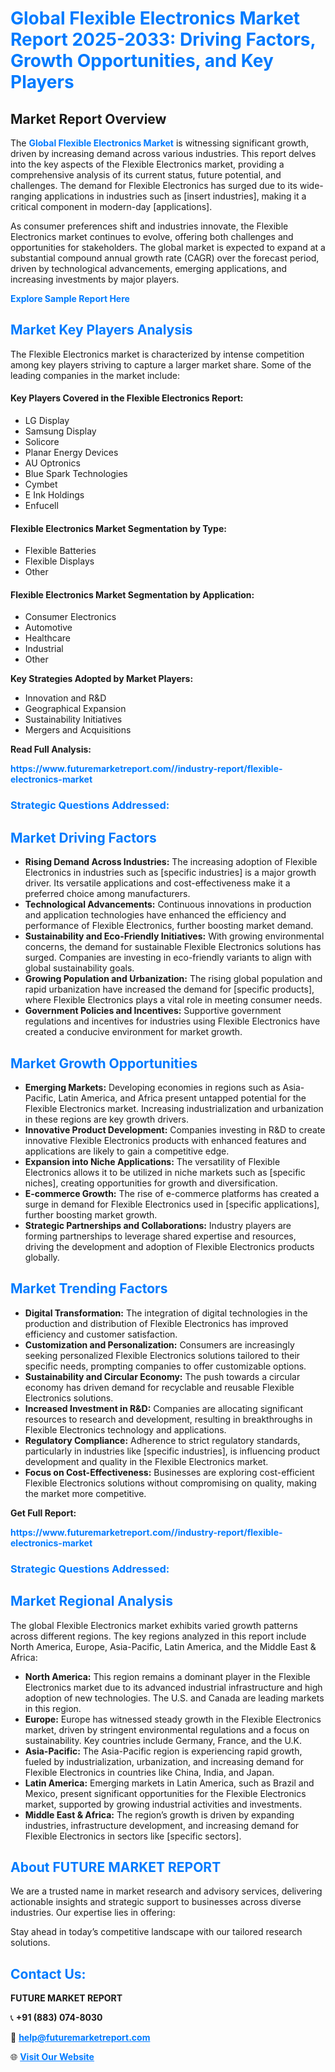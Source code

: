 <h1 style="color: #007BFF;">Global Flexible Electronics Market Report 2025-2033: Driving Factors, Growth Opportunities, and Key Players</h1>

<section id="overview">
<h2>Market Report Overview</h2>
<p>The <a href="https://www.futuremarketreport.com//industry-report/flexible-electronics-market" style="color: #007BFF; text-decoration: none;"><strong>Global Flexible Electronics Market</strong></a> is witnessing significant growth, driven by increasing demand across various industries. This report delves into the key aspects of the Flexible Electronics market, providing a comprehensive analysis of its current status, future potential, and challenges. The demand for Flexible Electronics has surged due to its wide-ranging applications in industries such as [insert industries], making it a critical component in modern-day [applications].</p>
<p>As consumer preferences shift and industries innovate, the Flexible Electronics market continues to evolve, offering both challenges and opportunities for stakeholders. The global market is expected to expand at a substantial compound annual growth rate (CAGR) over the forecast period, driven by technological advancements, emerging applications, and increasing investments by major players.</p>
</section>

<section id="overview">
<p><a href="https://www.futuremarketreport.com//request-sample/reportId=51483" style="color: #007BFF; text-decoration: none;"><strong>Explore Sample Report Here</strong></a></p>
</section>

<section id="key-players">
<h2 style="color: #007BFF;">Market Key Players Analysis</h2>
<p>The Flexible Electronics market is characterized by intense competition among key players striving to capture a larger market share. Some of the leading companies in the market include:</p>
<h4>Key Players Covered in the Flexible Electronics Report:</h4>
<ul><li>LG Display</li><li>Samsung Display</li><li>Solicore</li><li>Planar Energy Devices</li><li>AU Optronics</li><li>Blue Spark Technologies</li><li>Cymbet</li><li>E Ink Holdings</li><li>Enfucell</li></ul>
<h4>Flexible Electronics Market Segmentation by Type:</h4>
<ul><li>Flexible Batteries</li><li>Flexible Displays</li><li>Other</li></ul>

<h4>Flexible Electronics Market Segmentation by Application:</h4>
<ul><li>Consumer Electronics</li><li>Automotive</li><li>Healthcare</li><li>Industrial</li><li>Other</li></ul>
<p><strong>Key Strategies Adopted by Market Players:</strong></p>
<ul>
<li>Innovation and R&D</li>
<li>Geographical Expansion</li>
<li>Sustainability Initiatives</li>
<li>Mergers and Acquisitions</li>
</ul>
</section>

<section>
<p><strong>Read Full Analysis: </strong></p><a href="https://www.futuremarketreport.com//industry-report/flexible-electronics-market" style="color: #007BFF; text-decoration: none;"><strong>https://www.futuremarketreport.com//industry-report/flexible-electronics-market</strong></a>
<h3 style="color: #007BFF;">Strategic Questions Addressed:</h3>
</section>

<section id="driving-factors">
<h2 style="color: #007BFF;">Market Driving Factors</h2>
<ul>
<li><strong>Rising Demand Across Industries:</strong> The increasing adoption of Flexible Electronics in industries such as [specific industries] is a major growth driver. Its versatile applications and cost-effectiveness make it a preferred choice among manufacturers.</li>
<li><strong>Technological Advancements:</strong> Continuous innovations in production and application technologies have enhanced the efficiency and performance of Flexible Electronics, further boosting market demand.</li>
<li><strong>Sustainability and Eco-Friendly Initiatives:</strong> With growing environmental concerns, the demand for sustainable Flexible Electronics solutions has surged. Companies are investing in eco-friendly variants to align with global sustainability goals.</li>
<li><strong>Growing Population and Urbanization:</strong> The rising global population and rapid urbanization have increased the demand for [specific products], where Flexible Electronics plays a vital role in meeting consumer needs.</li>
<li><strong>Government Policies and Incentives:</strong> Supportive government regulations and incentives for industries using Flexible Electronics have created a conducive environment for market growth.</li>
</ul>
</section>

<section id="growth-opportunities">
<h2 style="color: #007BFF;">Market Growth Opportunities</h2>
<ul>
<li><strong>Emerging Markets:</strong> Developing economies in regions such as Asia-Pacific, Latin America, and Africa present untapped potential for the Flexible Electronics market. Increasing industrialization and urbanization in these regions are key growth drivers.</li>
<li><strong>Innovative Product Development:</strong> Companies investing in R&D to create innovative Flexible Electronics products with enhanced features and applications are likely to gain a competitive edge.</li>
<li><strong>Expansion into Niche Applications:</strong> The versatility of Flexible Electronics allows it to be utilized in niche markets such as [specific niches], creating opportunities for growth and diversification.</li>
<li><strong>E-commerce Growth:</strong> The rise of e-commerce platforms has created a surge in demand for Flexible Electronics used in [specific applications], further boosting market growth.</li>
<li><strong>Strategic Partnerships and Collaborations:</strong> Industry players are forming partnerships to leverage shared expertise and resources, driving the development and adoption of Flexible Electronics products globally.</li>
</ul>
</section>

<section id="trending-factors">
<h2 style="color: #007BFF;">Market Trending Factors</h2>
<ul>
<li><strong>Digital Transformation:</strong> The integration of digital technologies in the production and distribution of Flexible Electronics has improved efficiency and customer satisfaction.</li>
<li><strong>Customization and Personalization:</strong> Consumers are increasingly seeking personalized Flexible Electronics solutions tailored to their specific needs, prompting companies to offer customizable options.</li>
<li><strong>Sustainability and Circular Economy:</strong> The push towards a circular economy has driven demand for recyclable and reusable Flexible Electronics solutions.</li>
<li><strong>Increased Investment in R&D:</strong> Companies are allocating significant resources to research and development, resulting in breakthroughs in Flexible Electronics technology and applications.</li>
<li><strong>Regulatory Compliance:</strong> Adherence to strict regulatory standards, particularly in industries like [specific industries], is influencing product development and quality in the Flexible Electronics market.</li>
<li><strong>Focus on Cost-Effectiveness:</strong> Businesses are exploring cost-efficient Flexible Electronics solutions without compromising on quality, making the market more competitive.</li>
</ul>
</section>

<section>
<p><strong>Get Full Report: </strong></p><a href="https://www.futuremarketreport.com//industry-report/flexible-electronics-market" style="color: #007BFF; text-decoration: none;"><strong>https://www.futuremarketreport.com//industry-report/flexible-electronics-market</strong></a>
<h3 style="color: #007BFF;">Strategic Questions Addressed:</h3>
</section>


<section id="regional-analysis">
<h2 style="color: #007BFF;">Market Regional Analysis</h2>
<p>The global Flexible Electronics market exhibits varied growth patterns across different regions. The key regions analyzed in this report include North America, Europe, Asia-Pacific, Latin America, and the Middle East & Africa:</p>
<ul>
<li><strong>North America:</strong> This region remains a dominant player in the Flexible Electronics market due to its advanced industrial infrastructure and high adoption of new technologies. The U.S. and Canada are leading markets in this region.</li>
<li><strong>Europe:</strong> Europe has witnessed steady growth in the Flexible Electronics market, driven by stringent environmental regulations and a focus on sustainability. Key countries include Germany, France, and the U.K.</li>
<li><strong>Asia-Pacific:</strong> The Asia-Pacific region is experiencing rapid growth, fueled by industrialization, urbanization, and increasing demand for Flexible Electronics in countries like China, India, and Japan.</li>
<li><strong>Latin America:</strong> Emerging markets in Latin America, such as Brazil and Mexico, present significant opportunities for the Flexible Electronics market, supported by growing industrial activities and investments.</li>
<li><strong>Middle East & Africa:</strong> The region’s growth is driven by expanding industries, infrastructure development, and increasing demand for Flexible Electronics in sectors like [specific sectors].</li>
</ul>
</section>

<footer>
<h2 style="color: #007BFF;">About FUTURE MARKET REPORT</h2>
<p>We are a trusted name in market research and advisory services, delivering actionable insights and strategic support to businesses across diverse industries. Our expertise lies in offering:</p>

<p>Stay ahead in today’s competitive landscape with our tailored research solutions.</p>

<h2 style="color: #007BFF;">Contact Us:</h2>
<p><strong>FUTURE MARKET REPORT</strong></p>
<p>📞 <strong>+91 (883) 074-8030</strong></p>
<p>📧 <strong><a href="mailto:help@futuremarketreport.com" style="color: #007BFF;">help@futuremarketreport.com</a></strong></p>
<p>🌐 <strong><a href="https://www.futuremarketreport.com/" style="color: #007BFF;">Visit Our Website</a></strong></p>
</footer>
